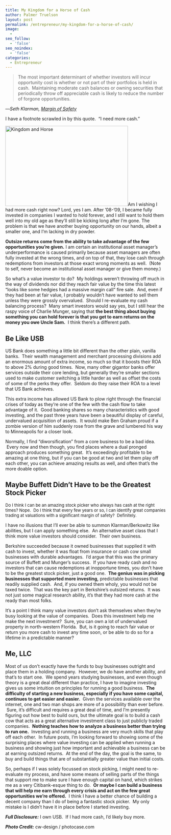 ```yaml
---
title: My Kingdom for a Horse of Cash
author: Palmer Truelson
layout: post
permalink: /entrepreneur/my-kingdom-for-a-horse-of-cash/
image:
  - 
seo_follow:
  - 'false'
seo_noindex:
  - 'false'
categories:
  - Entrepreneur
---
```

> The most important determinant of whether investors will incur opportunity cost is whether or not part of their portfolios is held in cash.  Maintaining moderate cash balances or owning securities that periodically throw off appreciable cash is likely to reduce the number of forgone opportunities.

&#8212;*Seth Klarman, <span style="text-decoration: underline;">Margin of Safety</span>*

I have a footnote scrawled in by this quote.  &#8220;I need more cash.&#8221;

[<img class="alignright size-full wp-image-353" title="horse-sky" src="http://www.valuablebehavior.com/wp-content/uploads/2011/08/horse-sky.jpg" alt="Kingdom and Horse" width="384" height="250" />][1]Am I wishing I had more cash right now? Lord, yes I am. After &#8217;08-&#8217;09, I became fully invested in companies I wanted to hold forever, and I still want to hold them well into my old age as they&#8217;ll still be kicking long after I&#8217;m gone. The problem is that we have another buying opportunity on our hands, albeit a smaller one, and I&#8217;m lacking in dry powder.

**Outsize returns come from the ability to take advantage of the few opportunities you&#8217;re given.** I am certain an institutional asset manager&#8217;s underperformance is caused primarily because asset managers are often fully invested at the wrong times, and on top of that, they lose cash through redemptions from investors at those exact wrong moments as well.  (Note to self, never become an institutional asset manager or give them money.)

So what&#8217;s a value investor to do?  My holdings weren&#8217;t throwing off much in the way of dividends nor did they reach fair value by the time this latest &#8220;looks like some hedgies had a massive margin call&#8221; fire sale.  And, even if they had been at fair value, I probably wouldn&#8217;t have wanted to sell them unless they were grossly overvalued.  Should I re-evaluate my cash balancing process?  Many smart investors would say yes, but I still hear the raspy voice of Charlie Munger, saying that **the best thing about buying something you can hold forever is that you get to earn returns on the money you owe Uncle Sam.**  I think there&#8217;s a different path.

## Be Like USB

US Bank does something a little bit different than the other plain, vanilla banks.  Their wealth management and merchant processing divisions add an enormous amount of extra income, so much so that it boosts their ROA to above 2% during good times.  Now, many other gigantor banks offer services outside their core lending, but generally they&#8217;re smaller sections used to make customer switching a little harder as well as offset the costs of some of the perks they offer.  Seldom do they raise their ROA to a level that US Bank achieves.

This extra income has allowed US Bank to plow right through the financial crises of today as they&#8217;re one of the few with the cash flow to take advantage of it.  Good banking shares so many characteristics with good investing, and the past three years have been a beautiful display of careful, undervalued acquisition of assets.  It would make Ben Graham proud if a zombie version of him suddenly rose from the grave and lumbered his way to Minneapolis for a closer look.

Normally, I find &#8220;diworsification&#8221; from a core business to be a bad idea.  Every now and then though, you find places where a dual pronged approach produces something great.  It&#8217;s exceedingly profitable to be amazing at one thing, but if you can be good at two and let them play off each other, you can achieve amazing results as well, and often that&#8217;s the more doable option.

## Maybe Buffett Didn&#8217;t Have to be the Greatest Stock Picker

<span class="Apple-style-span" style="font-size: 13px; font-weight: normal;">Do I think I can be an amazing stock picker who always has cash at the right times? Nope.  Do I think that every few years or so, I can identify great companies trading at valuations with a significant margin of safety?  Definitely.</span>

I have no illusions that I&#8217;ll ever be able to summon Klarman/Berkowitz like abilities, but I can apply something else.  An alternative asset class that I think more value investors should consider.  Their own business.

Berkshire succeeded because it owned businesses that supplied it with cash to invest, whether it was float from insurance or cash cow small businesses with durable advantages.  I&#8217;d argue that this was the primary source of Buffett and Munger&#8217;s success.  If you have ready cash and no investors that can cause redemptions at inopportune times, you don&#8217;t have to be the greatest stock picker, just a good one.  **The genius was in picking businesses that supported more investing,** predictable businesses that readily supplied cash.  And, if you owned them wholy, you would not be taxed twice.  That was the key part in Berkshire&#8217;s outsized returns.  It was not just some magical research ability, it&#8217;s that they had more cash at the ready than most folks.

It&#8217;s a point I think many value investors don&#8217;t ask themselves when they&#8217;re busy looking at the value of companies.  Does this investment help me make the next investment?  Sure, you can own a lot of undervalued property in north-western Florida.  But, is it going to reach fair value or return you more cash to invest any time soon, or be able to do so for a lifetime in a predictable manner?

## Me, LLC

Most of us don&#8217;t exactly have the funds to buy businesses outright and place them in a holding company.  However, we do have another ability, and that&#8217;s to start one.  We spend years studying businesses, and even though theory is a great deal different than practice, I have to imagine investing gives us some intuition on principles for running a good business.  **The difficulty of starting a new business, especially if you have some capital, continues to get easier and easier.**  Given the services available over the internet, one and two man shops are more of a possibility than ever before.  Sure, it&#8217;s difficult and requires a great deal of time, and I&#8217;m presently figuring out how best to build ours, but the ultimate goal is to build a cash cow that acts as a great alternative investment class to just publicly traded companies.  **Nothing teaches how to analyze a business better than trying to run one.**  Investing and running a business are very much skills that play off each other.  In future posts, I&#8217;m looking forward to showing some of the surprising places where value investing can be applied when running a business and showing just how important and achievable a business can be at earning outsized returns.  At the end of the day, the goal is the same, to buy and build things that are of substantially greater value than initial costs.

So, perhaps if I was solely focussed on stock picking, I might need to re-evaluate my process, and have some means of selling parts of the things that support me to make sure I have enough capital on hand, which strikes me as a very Citibank-esque thing to do.  **Or maybe I can build a business that will help me earn through every crisis and act on the few great opportunities we&#8217;re offered.**  I think I have a better chance of building a decent company than I do of being a fantastic stock picker.  My only mistake is I didn&#8217;t have it in place before I started investing.

***Full Disclosure:*** I own USB.  If I had more cash, I&#8217;d likely buy more.

***Photo Credit:*** cw-design / photocase.com

 [1]: http://www.valuablebehavior.com/wp-content/uploads/2011/08/horse-sky.jpg